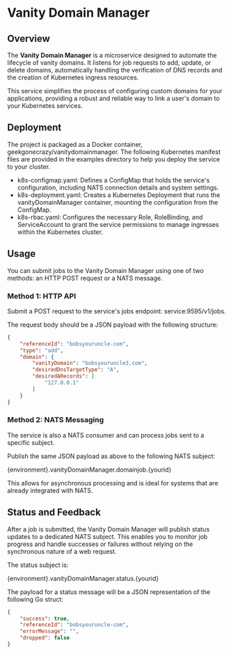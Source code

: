 # **Vanity Domain Manager**

## **Overview**

The **Vanity Domain Manager** is a microservice designed to automate the lifecycle of vanity domains. It listens for job requests to add, update, or delete domains, automatically handling the verification of DNS records and the creation of Kubernetes ingress resources.

This service simplifies the process of configuring custom domains for your applications, providing a robust and reliable way to link a user's domain to your Kubernetes services.

## **Deployment**

The project is packaged as a Docker container, geekgonecrazy/vanitydomainmanager. The following Kubernetes manifest files are provided in the examples directory to help you deploy the service to your cluster.

* k8s-configmap.yaml: Defines a ConfigMap that holds the service's configuration, including NATS connection details and system settings.  
* k8s-deployment.yaml: Creates a Kubernetes Deployment that runs the vanityDomainManager container, mounting the configuration from the ConfigMap.  
* k8s-rbac.yaml: Configures the necessary Role, RoleBinding, and ServiceAccount to grant the service permissions to manage ingresses within the Kubernetes cluster.

## **Usage**

You can submit jobs to the Vanity Domain Manager using one of two methods: an HTTP POST request or a NATS message.

### **Method 1: HTTP API**

Submit a POST request to the service's jobs endpoint: service:9595/v1/jobs.

The request body should be a JSON payload with the following structure:

```json
{  
    "referenceId": "bobsyouruncle-com",  
    "type": "add",  
    "domain": {  
        "vanityDomain": "bobsyouruncle3.com",  
        "desiredDnsTargetType": "A",  
        "desiredARecords": [  
            "127.0.0.1"  
        ]  
    }  
}
```

### **Method 2: NATS Messaging**

The service is also a NATS consumer and can process jobs sent to a specific subject.

Publish the same JSON payload as above to the following NATS subject:

{environment}.vanityDomainManager.domainjob.{yourid}

This allows for asynchronous processing and is ideal for systems that are already integrated with NATS.

## **Status and Feedback**

After a job is submitted, the Vanity Domain Manager will publish status updates to a dedicated NATS subject. This enables you to monitor job progress and handle successes or failures without relying on the synchronous nature of a web request.

The status subject is:

{environment}.vanityDomainManager.status.{yourid}

The payload for a status message will be a JSON representation of the following Go struct:

```json
{  
    "success": true,  
    "referenceId": "bobsyouruncle-com",  
    "errorMessage": "",  
    "dropped": false  
}  
```

